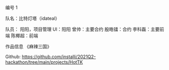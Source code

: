 编号 1

队名：比特灯塔（idateal）

队员：
阳阳，项目管理
UI：阳阳
曾帅：主要合约
殷皓镭：合约
李科磊：主要前端
陈椰超：前端

作品信息
《麻辣三国》

Github: https://github.com/installi/2021Q2-hackathon/tree/main/projects/HotTK

